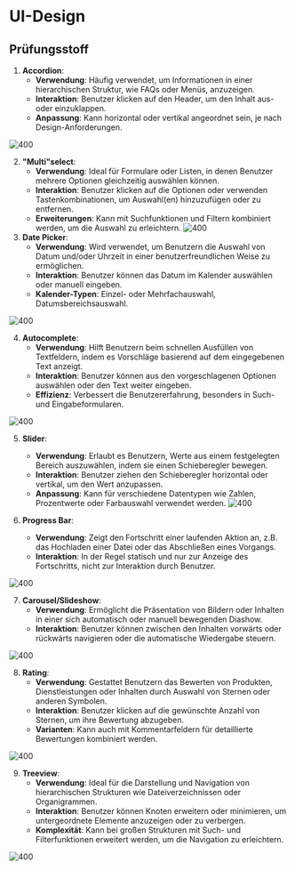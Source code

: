 # UI-Design

## Prüfungsstoff

1. **Accordion**:
   - **Verwendung**: Häufig verwendet, um Informationen in einer hierarchischen Struktur, wie FAQs oder Menüs, anzuzeigen.
   - **Interaktion**: Benutzer klicken auf den Header, um den Inhalt aus- oder einzuklappen.
   - **Anpassung**: Kann horizontal oder vertikal angeordnet sein, je nach Design-Anforderungen.

![400](assets/tree_schema.png)

2. **"Multi"select**:
   - **Verwendung**: Ideal für Formulare oder Listen, in denen Benutzer mehrere Optionen gleichzeitig auswählen können.
   - **Interaktion**: Benutzer klicken auf die Optionen oder verwenden Tastenkombinationen, um Auswahl(en) hinzuzufügen oder zu entfernen.
   - **Erweiterungen**: Kann mit Suchfunktionen und Filtern kombiniert werden, um die Auswahl zu erleichtern.
![400](assets/select.png)
3. **Date Picker**:
   - **Verwendung**: Wird verwendet, um Benutzern die Auswahl von Datum und/oder Uhrzeit in einer benutzerfreundlichen Weise zu ermöglichen.
   - **Interaktion**: Benutzer können das Datum im Kalender auswählen oder manuell eingeben.
   - **Kalender-Typen**: Einzel- oder Mehrfachauswahl, Datumsbereichsauswahl.

![400](assets/date_picker.png)

4. **Autocomplete**:
   - **Verwendung**: Hilft Benutzern beim schnellen Ausfüllen von Textfeldern, indem es Vorschläge basierend auf dem eingegebenen Text anzeigt.
   - **Interaktion**: Benutzer können aus den vorgeschlagenen Optionen auswählen oder den Text weiter eingeben.
   - **Effizienz**: Verbessert die Benutzererfahrung, besonders in Such- und Eingabeformularen.

![400](assets/autocomplete.png)

5. **Slider**:
   - **Verwendung**: Erlaubt es Benutzern, Werte aus einem festgelegten Bereich auszuwählen, indem sie einen Schieberegler bewegen.
   - **Interaktion**: Benutzer ziehen den Schieberegler horizontal oder vertikal, um den Wert anzupassen.
   - **Anpassung**: Kann für verschiedene Datentypen wie Zahlen, Prozentwerte oder Farbauswahl verwendet werden.
![400](assets/slider.webp)

6. **Progress Bar**:
   - **Verwendung**: Zeigt den Fortschritt einer laufenden Aktion an, z.B. das Hochladen einer Datei oder das Abschließen eines Vorgangs.
   - **Interaktion**: In der Regel statisch und nur zur Anzeige des Fortschritts, nicht zur Interaktion durch Benutzer.
   
 ![400](assets/progress_bar.gif)

7. **Carousel/Slideshow**:
   - **Verwendung**: Ermöglicht die Präsentation von Bildern oder Inhalten in einer sich automatisch oder manuell bewegenden Diashow.
   - **Interaktion**: Benutzer können zwischen den Inhalten vorwärts oder rückwärts navigieren oder die automatische Wiedergabe steuern.

![400](assets/carousel.png)

8. **Rating**:
   - **Verwendung**: Gestattet Benutzern das Bewerten von Produkten, Dienstleistungen oder Inhalten durch Auswahl von Sternen oder anderen Symbolen.
   - **Interaktion**: Benutzer klicken auf die gewünschte Anzahl von Sternen, um ihre Bewertung abzugeben.
   - **Varianten**: Kann auch mit Kommentarfeldern für detaillierte Bewertungen kombiniert werden.

![400](assets/rating.png)

9. **Treeview**:
   - **Verwendung**: Ideal für die Darstellung und Navigation von hierarchischen Strukturen wie Dateiverzeichnissen oder Organigrammen.
   - **Interaktion**: Benutzer können Knoten erweitern oder minimieren, um untergeordnete Elemente anzuzeigen oder zu verbergen.
   - **Komplexität**: Kann bei großen Strukturen mit Such- und Filterfunktionen erweitert werden, um die Navigation zu erleichtern.

![400](assets/tree_schema.png)